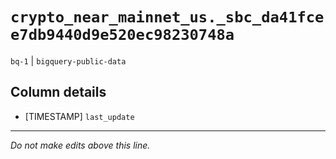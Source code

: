 # `crypto_near_mainnet_us._sbc_da41fcee7db9440d9e520ec98230748a`
`bq-1` | `bigquery-public-data`

## Column details
* [TIMESTAMP] `last_update`

-------------------------------------------------------------------------------
*Do not make edits above this line.*
